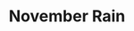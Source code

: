 ---
layout: product
product_id: 1419065491518
id: 1419065491518
title: November Rain
body_html: >-
  <p>Taken at Alouette Lake, BC during November of 2016.</p>

  <p>Taken in Golden Ears, BC this photo portrays the stunning backdrop of Alouette Lake during a November rainstorm. We had brought the string lights hoping to have a nice overcast shoot incorporating the lights, but the rain prompted us to be creative and try something new.</p>

  <p> </p>
vendor: Connell McCarthy
product_type: Posters, Prints, & Visual Artwork
created_at: 2018-08-22T19:49:19-04:00
handle: november-rain
updated_at: 2022-03-31T15:43:03-04:00
published_at: 2018-08-22T19:38:24-04:00
template_suffix: ""
status: active
published_scope: global
tags: Batch 01, fog, foggy, lake, mountain, mountains, people, Print, rain,
  umbrella, water
admin_graphql_api_id: gid://shopify/Product/1419065491518
variants:
  - id: 39577141248062
    product_id: 1419065491518
    title: 8x10” / Full Colour
    price: "35.00"
    sku: CM-PP-B1-08-XXS-FC
    position: 1
    inventory_policy: continue
    compare_at_price: null
    fulfillment_service: manual
    inventory_management: shopify
    option1: 8x10”
    option2: Full Colour
    option3: null
    created_at: 2021-09-01T14:14:24-04:00
    updated_at: 2022-02-07T15:55:55-05:00
    taxable: true
    barcode: ""
    grams: 208
    image_id: 6198853107774
    weight: 0.208
    weight_unit: kg
    inventory_item_id: 41671581892670
    inventory_quantity: 100
    old_inventory_quantity: 100
    requires_shipping: true
    admin_graphql_api_id: gid://shopify/ProductVariant/39577141248062
  - id: 39577141280830
    product_id: 1419065491518
    title: 8x10” / Black & White
    price: "35.00"
    sku: CM-PP-B1-08-XXS-BW
    position: 2
    inventory_policy: continue
    compare_at_price: null
    fulfillment_service: manual
    inventory_management: shopify
    option1: 8x10”
    option2: Black & White
    option3: null
    created_at: 2021-09-01T14:14:24-04:00
    updated_at: 2022-02-07T15:56:01-05:00
    taxable: true
    barcode: ""
    grams: 208
    image_id: 6198853075006
    weight: 0.208
    weight_unit: kg
    inventory_item_id: 41671581925438
    inventory_quantity: 100
    old_inventory_quantity: 100
    requires_shipping: true
    admin_graphql_api_id: gid://shopify/ProductVariant/39577141280830
  - id: 39577141313598
    product_id: 1419065491518
    title: 8.5x11” / Full Colour
    price: "35.00"
    sku: CM-PP-B1-08-XS-FC
    position: 3
    inventory_policy: continue
    compare_at_price: null
    fulfillment_service: manual
    inventory_management: shopify
    option1: 8.5x11”
    option2: Full Colour
    option3: null
    created_at: 2021-09-01T14:14:24-04:00
    updated_at: 2022-02-07T15:56:01-05:00
    taxable: true
    barcode: ""
    grams: 208
    image_id: 6198853107774
    weight: 0.208
    weight_unit: kg
    inventory_item_id: 41671581958206
    inventory_quantity: 100
    old_inventory_quantity: 100
    requires_shipping: true
    admin_graphql_api_id: gid://shopify/ProductVariant/39577141313598
  - id: 39577141346366
    product_id: 1419065491518
    title: 8.5x11” / Black & White
    price: "35.00"
    sku: CM-PP-B1-08-XS-BW
    position: 4
    inventory_policy: continue
    compare_at_price: null
    fulfillment_service: manual
    inventory_management: shopify
    option1: 8.5x11”
    option2: Black & White
    option3: null
    created_at: 2021-09-01T14:14:24-04:00
    updated_at: 2022-02-07T15:56:02-05:00
    taxable: true
    barcode: ""
    grams: 208
    image_id: 6198853075006
    weight: 0.208
    weight_unit: kg
    inventory_item_id: 41671581990974
    inventory_quantity: 100
    old_inventory_quantity: 100
    requires_shipping: true
    admin_graphql_api_id: gid://shopify/ProductVariant/39577141346366
  - id: 39577141379134
    product_id: 1419065491518
    title: 13x19” / Full Colour
    price: "40.00"
    sku: CM-PP-B1-08-S-FC
    position: 5
    inventory_policy: continue
    compare_at_price: null
    fulfillment_service: manual
    inventory_management: shopify
    option1: 13x19”
    option2: Full Colour
    option3: null
    created_at: 2021-09-01T14:14:24-04:00
    updated_at: 2022-02-07T15:56:01-05:00
    taxable: true
    barcode: ""
    grams: 208
    image_id: 6198853107774
    weight: 0.208
    weight_unit: kg
    inventory_item_id: 41671582023742
    inventory_quantity: 100
    old_inventory_quantity: 100
    requires_shipping: true
    admin_graphql_api_id: gid://shopify/ProductVariant/39577141379134
  - id: 39577141411902
    product_id: 1419065491518
    title: 13x19” / Black & White
    price: "40.00"
    sku: CM-PP-B1-08-S-BW
    position: 6
    inventory_policy: continue
    compare_at_price: null
    fulfillment_service: manual
    inventory_management: shopify
    option1: 13x19”
    option2: Black & White
    option3: null
    created_at: 2021-09-01T14:14:24-04:00
    updated_at: 2022-02-07T15:56:01-05:00
    taxable: true
    barcode: ""
    grams: 208
    image_id: 6198853075006
    weight: 0.208
    weight_unit: kg
    inventory_item_id: 41671582056510
    inventory_quantity: 100
    old_inventory_quantity: 100
    requires_shipping: true
    admin_graphql_api_id: gid://shopify/ProductVariant/39577141411902
  - id: 39577141444670
    product_id: 1419065491518
    title: 16x20” / Full Colour
    price: "50.00"
    sku: CM-PP-B1-08-M-FC
    position: 7
    inventory_policy: continue
    compare_at_price: null
    fulfillment_service: manual
    inventory_management: shopify
    option1: 16x20”
    option2: Full Colour
    option3: null
    created_at: 2021-09-01T14:14:24-04:00
    updated_at: 2022-02-07T15:56:02-05:00
    taxable: true
    barcode: ""
    grams: 208
    image_id: 6198853107774
    weight: 0.208
    weight_unit: kg
    inventory_item_id: 41671582089278
    inventory_quantity: 100
    old_inventory_quantity: 100
    requires_shipping: true
    admin_graphql_api_id: gid://shopify/ProductVariant/39577141444670
  - id: 39577141477438
    product_id: 1419065491518
    title: 16x20” / Black & White
    price: "50.00"
    sku: CM-PP-B1-08-M-BW
    position: 8
    inventory_policy: continue
    compare_at_price: null
    fulfillment_service: manual
    inventory_management: shopify
    option1: 16x20”
    option2: Black & White
    option3: null
    created_at: 2021-09-01T14:14:24-04:00
    updated_at: 2022-02-07T15:56:02-05:00
    taxable: true
    barcode: ""
    grams: 208
    image_id: 6198853075006
    weight: 0.208
    weight_unit: kg
    inventory_item_id: 41671582122046
    inventory_quantity: 100
    old_inventory_quantity: 100
    requires_shipping: true
    admin_graphql_api_id: gid://shopify/ProductVariant/39577141477438
  - id: 39577141510206
    product_id: 1419065491518
    title: 20x24” / Full Colour
    price: "60.00"
    sku: CM-PP-B1-08-L-FC
    position: 9
    inventory_policy: continue
    compare_at_price: null
    fulfillment_service: manual
    inventory_management: shopify
    option1: 20x24”
    option2: Full Colour
    option3: null
    created_at: 2021-09-01T14:14:24-04:00
    updated_at: 2022-02-07T15:56:02-05:00
    taxable: true
    barcode: ""
    grams: 208
    image_id: 6198853107774
    weight: 0.208
    weight_unit: kg
    inventory_item_id: 41671582154814
    inventory_quantity: 100
    old_inventory_quantity: 100
    requires_shipping: true
    admin_graphql_api_id: gid://shopify/ProductVariant/39577141510206
  - id: 39577141542974
    product_id: 1419065491518
    title: 20x24” / Black & White
    price: "60.00"
    sku: CM-PP-B1-08-L-BW
    position: 10
    inventory_policy: continue
    compare_at_price: null
    fulfillment_service: manual
    inventory_management: shopify
    option1: 20x24”
    option2: Black & White
    option3: null
    created_at: 2021-09-01T14:14:24-04:00
    updated_at: 2022-02-07T15:56:05-05:00
    taxable: true
    barcode: ""
    grams: 208
    image_id: 6198853075006
    weight: 0.208
    weight_unit: kg
    inventory_item_id: 41671582187582
    inventory_quantity: 100
    old_inventory_quantity: 100
    requires_shipping: true
    admin_graphql_api_id: gid://shopify/ProductVariant/39577141542974
  - id: 39577141575742
    product_id: 1419065491518
    title: 20x30” / Full Colour
    price: "70.00"
    sku: CM-PP-B1-08-XL-FC
    position: 11
    inventory_policy: continue
    compare_at_price: null
    fulfillment_service: manual
    inventory_management: shopify
    option1: 20x30”
    option2: Full Colour
    option3: null
    created_at: 2021-09-01T14:14:24-04:00
    updated_at: 2022-02-07T15:56:05-05:00
    taxable: true
    barcode: ""
    grams: 208
    image_id: 6198853107774
    weight: 0.208
    weight_unit: kg
    inventory_item_id: 41671582220350
    inventory_quantity: 100
    old_inventory_quantity: 100
    requires_shipping: true
    admin_graphql_api_id: gid://shopify/ProductVariant/39577141575742
  - id: 39577141608510
    product_id: 1419065491518
    title: 20x30” / Black & White
    price: "70.00"
    sku: CM-PP-B1-08-XL-BW
    position: 12
    inventory_policy: continue
    compare_at_price: null
    fulfillment_service: manual
    inventory_management: shopify
    option1: 20x30”
    option2: Black & White
    option3: null
    created_at: 2021-09-01T14:14:24-04:00
    updated_at: 2022-02-07T15:56:05-05:00
    taxable: true
    barcode: ""
    grams: 208
    image_id: 6198853075006
    weight: 0.208
    weight_unit: kg
    inventory_item_id: 41671582253118
    inventory_quantity: 100
    old_inventory_quantity: 100
    requires_shipping: true
    admin_graphql_api_id: gid://shopify/ProductVariant/39577141608510
  - id: 39577141641278
    product_id: 1419065491518
    title: 24x36” / Full Colour
    price: "90.00"
    sku: CM-PP-B1-08-XXL-FC
    position: 13
    inventory_policy: continue
    compare_at_price: null
    fulfillment_service: manual
    inventory_management: shopify
    option1: 24x36”
    option2: Full Colour
    option3: null
    created_at: 2021-09-01T14:14:24-04:00
    updated_at: 2022-02-07T15:56:05-05:00
    taxable: true
    barcode: ""
    grams: 208
    image_id: 6198853107774
    weight: 0.208
    weight_unit: kg
    inventory_item_id: 41671582285886
    inventory_quantity: 100
    old_inventory_quantity: 100
    requires_shipping: true
    admin_graphql_api_id: gid://shopify/ProductVariant/39577141641278
  - id: 39577141674046
    product_id: 1419065491518
    title: 24x36” / Black & White
    price: "90.00"
    sku: CM-PP-B1-08-XXL-BW
    position: 14
    inventory_policy: continue
    compare_at_price: null
    fulfillment_service: manual
    inventory_management: shopify
    option1: 24x36”
    option2: Black & White
    option3: null
    created_at: 2021-09-01T14:14:24-04:00
    updated_at: 2022-02-07T15:56:10-05:00
    taxable: true
    barcode: ""
    grams: 208
    image_id: 6198853075006
    weight: 0.208
    weight_unit: kg
    inventory_item_id: 41671582318654
    inventory_quantity: 100
    old_inventory_quantity: 100
    requires_shipping: true
    admin_graphql_api_id: gid://shopify/ProductVariant/39577141674046
  - id: 39577141706814
    product_id: 1419065491518
    title: 30x40” / Full Colour
    price: "100.00"
    sku: CM-PP-B1-08-XXXL-FC
    position: 15
    inventory_policy: continue
    compare_at_price: null
    fulfillment_service: manual
    inventory_management: shopify
    option1: 30x40”
    option2: Full Colour
    option3: null
    created_at: 2021-09-01T14:14:24-04:00
    updated_at: 2022-02-07T15:56:10-05:00
    taxable: true
    barcode: ""
    grams: 208
    image_id: 6198853107774
    weight: 0.208
    weight_unit: kg
    inventory_item_id: 41671582351422
    inventory_quantity: 100
    old_inventory_quantity: 100
    requires_shipping: true
    admin_graphql_api_id: gid://shopify/ProductVariant/39577141706814
  - id: 39577141739582
    product_id: 1419065491518
    title: 30x40” / Black & White
    price: "100.00"
    sku: CM-PP-B1-08-XXXL-BW
    position: 16
    inventory_policy: continue
    compare_at_price: null
    fulfillment_service: manual
    inventory_management: shopify
    option1: 30x40”
    option2: Black & White
    option3: null
    created_at: 2021-09-01T14:14:24-04:00
    updated_at: 2022-02-07T15:56:10-05:00
    taxable: true
    barcode: ""
    grams: 208
    image_id: 6198853075006
    weight: 0.208
    weight_unit: kg
    inventory_item_id: 41671582384190
    inventory_quantity: 100
    old_inventory_quantity: 100
    requires_shipping: true
    admin_graphql_api_id: gid://shopify/ProductVariant/39577141739582
options:
  - id: 1948200992830
    product_id: 1419065491518
    name: Size
    position: 1
    values:
      - 8x10”
      - 8.5x11”
      - 13x19”
      - 16x20”
      - 20x24”
      - 20x30”
      - 24x36”
      - 30x40”
  - id: 8589982302270
    product_id: 1419065491518
    name: Color
    position: 2
    values:
      - Full Colour
      - Black & White
images:
  - id: 6198853107774
    product_id: 1419065491518
    position: 1
    created_at: 2019-03-04T19:44:09-05:00
    updated_at: 2019-10-20T18:44:16-04:00
    alt: null
    width: 1000
    height: 1500
    src: https://cdn.shopify.com/s/files/1/1624/2355/products/CM---November-Rain-_Product-Mockup-2019.jpg?v=1571611456
    variant_ids:
      - 39577141248062
      - 39577141313598
      - 39577141379134
      - 39577141444670
      - 39577141510206
      - 39577141575742
      - 39577141641278
      - 39577141706814
    admin_graphql_api_id: gid://shopify/ProductImage/6198853107774
  - id: 6198853075006
    product_id: 1419065491518
    position: 2
    created_at: 2019-03-04T19:44:08-05:00
    updated_at: 2019-10-20T18:44:16-04:00
    alt: null
    width: 1000
    height: 1500
    src: https://cdn.shopify.com/s/files/1/1624/2355/products/CM---November-Rain-_Product-Mockup-2019_-B_W.jpg?v=1571611456
    variant_ids:
      - 39577141280830
      - 39577141346366
      - 39577141411902
      - 39577141477438
      - 39577141542974
      - 39577141608510
      - 39577141674046
      - 39577141739582
    admin_graphql_api_id: gid://shopify/ProductImage/6198853075006
  - id: 28230201344062
    product_id: 1419065491518
    position: 3
    created_at: 2021-05-04T20:21:37-04:00
    updated_at: 2021-05-04T20:21:37-04:00
    alt: null
    width: 2000
    height: 1800
    src: https://cdn.shopify.com/s/files/1/1624/2355/products/PAR_02_0001_df9723b2-036a-42fe-ad7a-b814f6b5a42e.png?v=1620174097
    variant_ids: []
    admin_graphql_api_id: gid://shopify/ProductImage/28230201344062
image:
  id: 6198853107774
  product_id: 1419065491518
  position: 1
  created_at: 2019-03-04T19:44:09-05:00
  updated_at: 2019-10-20T18:44:16-04:00
  alt: null
  width: 1000
  height: 1500
  src: https://cdn.shopify.com/s/files/1/1624/2355/products/CM---November-Rain-_Product-Mockup-2019.jpg?v=1571611456
  variant_ids:
    - 39577141248062
    - 39577141313598
    - 39577141379134
    - 39577141444670
    - 39577141510206
    - 39577141575742
    - 39577141641278
    - 39577141706814
  admin_graphql_api_id: gid://shopify/ProductImage/6198853107774

---
